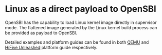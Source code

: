 Linux as a direct payload to OpenSBI
====================================

OpenSBI has the capability to load Linux kernel image directly in supervisor
mode. The flattened image generated by the Linux kernel build process can be
provided as payload to OpenSBI.

Detailed examples and platform guides can be found in both [QEMU](
../platform/qemu_virt.md) and [HiFive Unleashed](../platform/sifive_fu540.md)
platform guide respectively.
